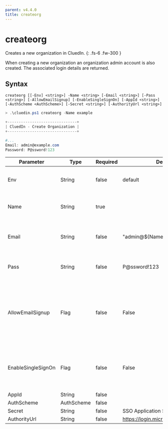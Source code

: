 ```yaml
---
parent: v4.4.0
title: createorg
---
```


# createorg

Creates a new organization in CluedIn.
{: .fs-6 .fw-300 }

When creating a new organization an organization admin account is also created.
The associated login details are returned.

## Syntax

```
createorg [[-Env] <string>] -Name <string> [-Email <string>] [-Pass <string>] [-AllowEmailSignup] [-EnableSingleSignOn] [-AppId <string>] [-AuthScheme <AuthScheme>] [-Secret <string>] [-AuthorityUrl <string>] 
```

```powershell
> .\cluedin.ps1 createorg -Name example

+-------------------------------+
| CluedIn - Create Organization |
+-------------------------------+

#...
Email: admin@example.com
Password: P@ssword!123
```    

| Parameter | Type | Required | Default Value | Description |
| --------- | ---- | -------- | ------------- | ----------- |
| Env | String | false | default | The environment in which CluedIn will run. 
| Name | String | true |  | The name of the organization to created. 
| Email | String | false | "admin@${Name}.com" | The email/username of the organization admin. 
| Pass | String | false | P@ssword!123 | The password of the organization admin. 
| AllowEmailSignup | Flag | false | False | If set to true, will allow direct email sign up for future users<br />using an email that matches the organization admins email domain. 
| EnableSingleSignOn | Flag | false | False | Enable single sign on, which requires the appplication id and the authentication scheme 
| AppId | String | false |  |  
| AuthScheme | AuthScheme | false |  |  
| Secret | String | false | SSO Application Secret |  
| AuthorityUrl | String | false | https://login.microsoftonline.com/common |  


